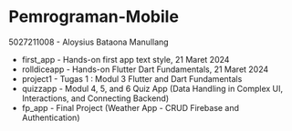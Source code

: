 # Pemrograman-Mobile
5027211008 - Aloysius Bataona Manullang

- first_app - Hands-on first app text style, 21 Maret 2024
- rolldiceapp - Hands-on Flutter Dart Fundamentals, 21 Maret 2024
- project1 - Tugas 1 : Modul 3 Flutter and Dart Fundamentals
- quizzapp - Modul 4, 5, and 6 Quiz App (Data Handling in Complex UI, Interactions, and Connecting Backend)
- fp_app - Final Project (Weather App - CRUD Firebase and Authentication)
